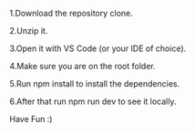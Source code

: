 1.Download the repository clone.

2.Unzip it.

3.Open it with VS Code (or your IDE of choice).

4.Make sure you are on the root folder.

5.Run npm install to install the dependencies.

6.After that run npm run dev to see it locally.

Have Fun :)
